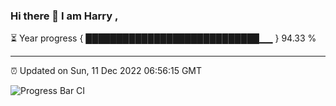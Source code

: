 ### Hi there 👋 I am Harry , 

⏳ Year progress { ████████████████████████████▁▁ } 94.33 %

---

⏰ Updated on Sun, 11 Dec 2022 06:56:15 GMT

![Progress Bar CI](https://github.com/duykhang68/duykhang68/workflows/Progress%20Bar%20CI/badge.svg)
